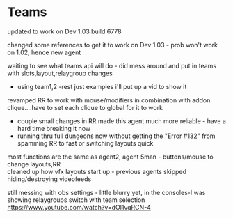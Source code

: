 # Teams
updated to work on Dev 1.03 build 6778

changed some references to get it to work on Dev 1.03 - prob won't work on 1.02, hence new agent

waiting to see what teams api will do - did mess around and put in teams with slots,layout,relaygroup changes     
* using team1,2 -rest just examples i'll put up a vid to show it    
    
revamped RR to work with mouse/modifiers in combination with addon clique....have to set each clique to global for it to work   
* couple small changes in RR made this agent much more reliable - have a hard time breaking it now     
* running thru full dungeons now without getting the "Error #132" from spamming RR to fast or switching layouts quick
     
most functions are the same as agent2, agent 5man - buttons/mouse to change layouts,RR    
cleaned up how vfx layouts start up - previous agents skipped hiding/destroying videofeeds

still messing with obs settings - little blurry yet, in the consoles-I was showing relaygroups switch with team selection
https://www.youtube.com/watch?v=dOl1vqRCN-4
